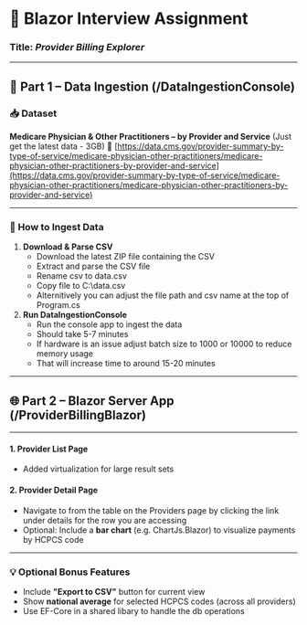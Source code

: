 # 🧪 Blazor Interview Assignment

### **Title:** _Provider Billing Explorer_

---

## 🧩 Part 1 – Data Ingestion (/DataIngestionConsole)

### 📥 Dataset

**Medicare Physician & Other Practitioners – by Provider and Service** (Just get the latest data - 3GB) 
🔗 [https://data.cms.gov/provider-summary-by-type-of-service/medicare-physician-other-practitioners/medicare-physician-other-practitioners-by-provider-and-service](https://data.cms.gov/provider-summary-by-type-of-service/medicare-physician-other-practitioners/medicare-physician-other-practitioners-by-provider-and-service)

---

### 🧱 How to Ingest Data

1. **Download & Parse CSV**
    - Download the latest ZIP file containing the CSV
    - Extract and parse the CSV file
    - Rename csv to data.csv
    - Copy file to C:\data.csv
    - Alternitively you can adjust the file path and csv name at the top of Program.cs
2. **Run DataIngestionConsole**
    - Run the console app to ingest the data
    - Should take 5-7 minutes
    - If hardware is an issue adjust batch size to 1000 or 10000 to reduce memory usage
    - That will increase time to around 15-20 minutes


---

## 🌐 Part 2 – Blazor Server App (/ProviderBillingBlazor)

---

#### 1. **Provider List Page**

- Added virtualization for large result sets

#### 2. **Provider Detail Page**
    
- Navigate to from the table on the Providers page by clicking the link under details for the row you are accessing
- Optional: Include a **bar chart** (e.g. ChartJs.Blazor) to visualize payments by HCPCS code

---

### 💡 Optional Bonus Features

- Include **"Export to CSV"** button for current view
- Show **national average** for selected HCPCS codes (across all providers)
- Use EF-Core in a shared libary to handle the db operations